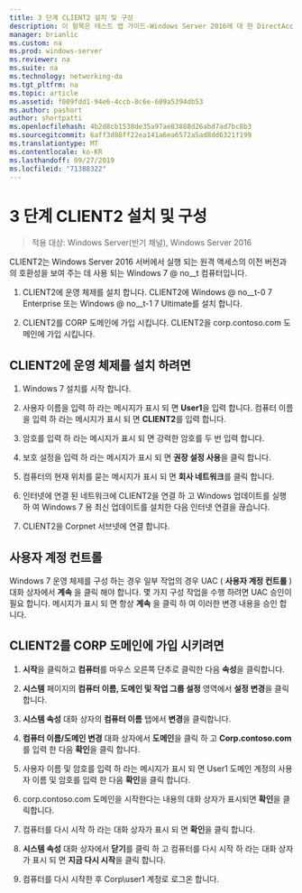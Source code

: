 ```yaml
---
title: 3 단계 CLIENT2 설치 및 구성
description: 이 항목은 테스트 랩 가이드-Windows Server 2016에 대 한 DirectAccess 멀티 사이트 배포 시연의 일부입니다.
manager: brianlic
ms.custom: na
ms.prod: windows-server
ms.reviewer: na
ms.suite: na
ms.technology: networking-da
ms.tgt_pltfrm: na
ms.topic: article
ms.assetid: f009fdd1-94e6-4ccb-8c6e-609a5394db53
ms.author: pashort
author: shortpatti
ms.openlocfilehash: 4b2d8cb1538de35a97ae83888d26abd7ad7bc8b3
ms.sourcegitcommit: 6aff3d88ff22ea141a6ea6572a5ad8dd6321f199
ms.translationtype: MT
ms.contentlocale: ko-KR
ms.lasthandoff: 09/27/2019
ms.locfileid: "71388322"
---
```

# <a name="step-3-install-and-configure-client2"></a>3 단계 CLIENT2 설치 및 구성

>적용 대상: Windows Server(반기 채널), Windows Server 2016

CLIENT2는 Windows Server 2016 서버에서 실행 되는 원격 액세스의 이전 버전과의 호환성을 보여 주는 데 사용 되는 Windows 7 @ no__t 컴퓨터입니다.  
  
1. CLIENT2에 운영 체제를 설치 합니다. CLIENT2에 Windows @ no__t-0 7 Enterprise 또는 Windows @ no__t-1 7 Ultimate를 설치 합니다.  
  
2. CLIENT2를 CORP 도메인에 가입 시킵니다. CLIENT2을 corp.contoso.com 도메인에 가입 시킵니다.  
  
## <a name="to-install-the-operating-system-on-client2"></a>CLIENT2에 운영 체제를 설치 하려면  
  
1.  Windows 7 설치를 시작 합니다.  
  
2.  사용자 이름을 입력 하 라는 메시지가 표시 되 면 **User1**을 입력 합니다. 컴퓨터 이름을 입력 하 라는 메시지가 표시 되 면 **CLIENT2**를 입력 합니다.  
  
3.  암호를 입력 하 라는 메시지가 표시 되 면 강력한 암호를 두 번 입력 합니다.  
  
4.  보호 설정을 입력 하 라는 메시지가 표시 되 면 **권장 설정 사용**을 클릭 합니다.  
  
5.  컴퓨터의 현재 위치를 묻는 메시지가 표시 되 면 **회사 네트워크**를 클릭 합니다.  
  
6.  인터넷에 연결 된 네트워크에 CLIENT2을 연결 하 고 Windows 업데이트를 실행 하 여 Windows 7 용 최신 업데이트를 설치한 다음 인터넷 연결을 끊습니다.  
  
7.  CLIENT2을 Corpnet 서브넷에 연결 합니다.  
  
## <a name="user-account-control"></a>사용자 계정 컨트롤  
Windows 7 운영 체제를 구성 하는 경우 일부 작업의 경우 UAC ( **사용자 계정 컨트롤** ) 대화 상자에서 **계속** 을 클릭 해야 합니다. 몇 가지 구성 작업을 수행 하려면 UAC 승인이 필요 합니다. 메시지가 표시 되 면 항상 **계속** 을 클릭 하 여 이러한 변경 내용을 승인 합니다.  
  
## <a name="to-join-client2-to-the-corp-domain"></a>CLIENT2를 CORP 도메인에 가입 시키려면  
  
1.  **시작**을 클릭하고 **컴퓨터**를 마우스 오른쪽 단추로 클릭한 다음 **속성**을 클릭합니다.  
  
2.  **시스템** 페이지의 **컴퓨터 이름, 도메인 및 작업 그룹 설정** 영역에서 **설정 변경**을 클릭 합니다.  
  
3.  **시스템 속성** 대화 상자의 **컴퓨터 이름** 탭에서 **변경**을 클릭합니다.  
  
4.  **컴퓨터 이름/도메인 변경** 대화 상자에서 **도메인**을 클릭 하 고 **Corp.contoso.com**를 입력 한 다음 **확인**을 클릭 합니다.  
  
5.  사용자 이름 및 암호를 입력 하 라는 메시지가 표시 되 면 User1 도메인 계정의 사용자 이름 및 암호를 입력 한 다음 **확인**을 클릭 합니다.  
  
6.  corp.contoso.com 도메인을 시작한다는 내용의 대화 상자가 표시되면 **확인**을 클릭합니다.  
  
7.  컴퓨터를 다시 시작 하 라는 대화 상자가 표시 되 면 **확인**을 클릭 합니다.  
  
8.  **시스템 속성** 대화 상자에서 **닫기**를 클릭 하 고 컴퓨터를 다시 시작 하 라는 대화 상자가 표시 되 면 **지금 다시 시작**을 클릭 합니다.  
  
9. 컴퓨터를 다시 시작한 후 Corp\user1 계정로 로그온 합니다.
